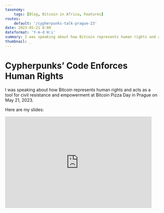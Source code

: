 ```yaml
---
taxonomy:
    tags: [Blog, Bitcoin in Africa, Features]
routes:
    default: '/cypherpunks-talk-prague-23'
date: 2023-05-21 8:00
dateformat: 'Y-m-d H:i'
summary: I was speaking about how Bitcoin represents human rights and acts as a tool for civil resistance and empowerment at Bitcoin Pizza Day in Prague.
thumbnail: _
---
```


# Cypherpunks’ Code Enforces Human Rights

I was speaking about how Bitcoin represents human rights and acts as a tool for civil resistance and empowerment at Bitcoin Pizza Day in Prague on May 21, 2023.

Here are my slides:

<iframe src="https://docs.google.com/presentation/d/e/2PACX-1vSMVgf-TOArE3hxMn_GM978_V1jv6Qht1RtSHZeauzhldr9DsmfMMkHYSpyXSp3Dw7sSNnsGcfGmo8R/embed?start=false&loop=false&delayms=3000" frameborder="0" width="480" height="299" allowfullscreen="true" mozallowfullscreen="true" webkitallowfullscreen="true"></iframe>